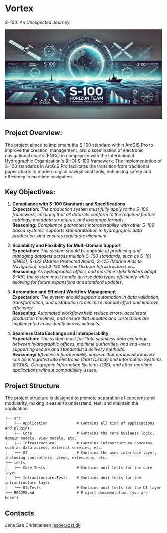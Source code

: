 # Vortex
*S-100: An Unexpected Journey*

![banner](banner.jpg)

## Project Overview:

The project aimed to implement the S-100 standard within ArcGIS Pro to improve the creation, management, and dissemination of electronic navigational charts (ENCs) in compliance with the International Hydrographic Organization's (IHO) S-100 framework. The implementation of S-100 standards in ArcGIS Pro facilitates the transition from traditional paper charts to modern digital navigational tools, enhancing safety and efficiency in maritime navigation.

## Key Objectives:

1. **Compliance with S-100 Standards and Specifications**\
**Expectation:** *The production system must fully apply to the S-100 framework, ensuring that all datasets conform to the required feature catalogs, metadata structures, and exchange formats.*\
**Reasoning:** *Compliance guarantees interoperability with other S-100-based systems, supports standardization in hydrographic data production, and ensures regulatory alignment.*

2. **Scalability and Flexibility for Multi-Domain Support**\
  **Expectation:** *The system should be capable of producing and managing datasets across multiple S-100 standards, such as S-101 (ENCs), S-122 (Marine Protected Areas), S-125 (Marine Aids to Navigation), and S-132 (Marine Harbour Infrastructure) etc.*\
  **Reasoning:** *As hydrographic offices and maritime stakeholders adopt S-100, the system must handle diverse data types efficiently while allowing for future expansions and standard updates.*

3. **Automation and Efficient Workflow Management**\
  **Expectation:** *The system should support automation in data validation, transformation, and distribution to minimize manual effort and improve efficiency.*\
  **Reasoning:** *Automated workflows help reduce errors, accelerate production timelines, and ensure that updates and corrections are implemented consistently across datasets.*

4. **Seamless Data Exchange and Interoperability**\
  **Expectation:** *The system must facilitate seamless data exchange between hydrographic offices, maritime authorities, and end-users, supporting secure and standardized delivery methods.*\
  **Reasoning:** *Effective interoperability ensures that produced datasets can be integrated into Electronic Chart Display and Information Systems (ECDIS), Geographic Information Systems (GIS), and other maritime applications without compatibility issues.*


## Project Structure

The [project structure](https://binarybytez.com/understanding-clean-architecture/) is designed to promote separation of concerns and modularity, making it easier to understand, test, and maintain the application.

```
├── src
│   ├── Application             # Contains all kind of applications and plugins
│   ├── Core                    # Contains the core business logic, domain models, view models, etc.
│   ├── Infrastructure          # Contains infrastructure concerns such as data access, external services, etc.
│   └── UI                      # Contains the user interface layer, including controllers, views, extensions, etc.
├── tests
│   ├── Core.Tests              # Contains unit tests for the core layer
│   ├── Infrastructure.Tests    # Contains unit tests for the infrastructure layer
│   └── UI.Tests                # Contains unit tests for the UI layer
└── README.md                   # Project documentation (you are here!)
```

## Contacts
Jens Søe Christiansen jesoe@gst.dk
